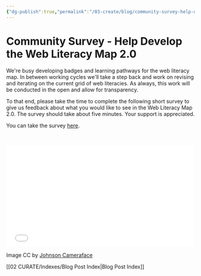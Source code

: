 ```yaml
---
{"dg-publish":true,"permalink":"/03-create/blog/community-survey-help-develop-the-web-literacy-map-2-0/","title":"Community Survey - Help Develop the Web Literacy Map 2.0","tags":["webliteracy"]}
---
```


# Community Survey - Help Develop the Web Literacy Map 2.0

We're busy developing badges and learning pathways for the web literacy map. In between working cycles we'll take a step back and work on revising and iterating on the current grid of web literacies. As always, this work will be conducted in the open and allow for transparency.

To that end, please take the time to complete the following short survey to give us feedback about what you would like to see in the Web Literacy Map 2.0. The survey should take about five minutes. Your support is appreciated.

You can take the survey [here](http://goo.gl/forms/LKNSNrXCnu).

 

<iframe src="//giphy.com/embed/qHho9D3nk3nS8?playOnHover=true" width="500" height="271" frameborder="0" allowfullscreen="allowfullscreen"></iframe>

Image CC by [Johnson Cameraface](https://www.flickr.com/photos/54459164@N00/8122512655/in/photolist-dnL12D-mdhTEV-5LPHjj-6TzK1u-5onT3-6PajS9-8iLqBZ-aMgCV-2t9ya9-6TArcu-2t4SHt-e38eA4-fz7s14-oKmXrf-cSHdES-6XyVty-aZSEin-aYTKU-nntbf-7cJ6fU-aSC7pT-8LbUUh-d2Ew6m-8XAy16-bc3Ude-8Jn2UP-6Ppn7P-2t4SAR-6TvQW6-aDpQQF-ea3RKz-8AHcxQ-4t67No-8XSY7u-diwCLs-jyjogz-8z3VSh-jymkPu-4DWDA7-hR3v6n-dnyn4k-a55wUx-dn8qhg-bA817K-egWvEW-oZPkMQ-79EUFb-6pMYkS-6HobTd-buF4H)

[[02 CURATE/Indexes/Blog Post Index\|Blog Post Index]]